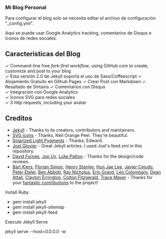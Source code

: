 ### Mi Blog Personal

Para configurar el blog solo se necesita editar el archivo de configuración "_config.yml".

Aqui se puede usar Google Analytics tracking, comentarios de Disqus e iconos de redes sociales.

## Caracteristicas del Blog

✓ Command-line free _fork-first workflow_, using GitHub.com to create, customize and post to your blog   
✓ Esta versión 2.0 de Jekyll soporta el uso de Sass/Coffeescript
✓ Alojamiento Gratuito en Github Pages
✓ Crear Post con Markdown
✓ Resaltado de Sintaxis
✓ Comentarios con Disqus  
✓ Integración con Google Analytics  
✓ Íconos SVG para redes sociales  
✓ 3 http requests, including your avatar  

## Creditos

- [Jekyll](https://github.com/jekyll/jekyll) - Thanks to its creators, contributors and maintainers.
- [SVG icons](https://github.com/neilorangepeel/Free-Social-Icons) - Thanks, Neil Orange Peel. They're beautiful.
- [Solarized Light Pygments](https://gist.github.com/edwardhotchkiss/2005058) - Thanks, Edward.
- [Joel Glovier](http://joelglovier.com/writing/) - Great Jekyll articles. I used Joel's feed.xml in this repository.
- [David Furnes](https://github.com/dfurnes), [Jon Uy](https://github.com/jonuy), [Luke Patton](https://github.com/lkpttn) - Thanks for the design/code reviews.
- [Bart Kiers](https://github.com/bkiers), [Florian Simon](https://github.com/vermluh), [Henry Stanley](https://github.com/henryaj), [Hun Jae Lee](https://github.com/hunjaelee), [Javier Cejudo](https://github.com/javiercejudo), [Peter Etelej](https://github.com/etelej), [Ben Abbott](https://github.com/jaminscript), [Ray Nicholus](https://github.com/rnicholus), [Erin Grand](https://github.com/eringrand), [Léo Colombaro](https://github.com/LeoColomb), [Dean Attali](https://github.com/daattali), [Clayton Errington](https://github.com/cjerrington), [Colton Fitzgerald](https://github.com/coltonfitzgerald), [Trace Mayer](https://github.com/sunnankar) - Thanks for your [fantastic contributions](https://github.com/barryclark/jekyll-now/commits/master) to the project!

Install Ruby

- gem install jekyll
- gem install jekyll-sitemap
- gem install jekyll-feed

Execute Jekyll Serve

jekyll serve --host=0.0.0.0 -w

